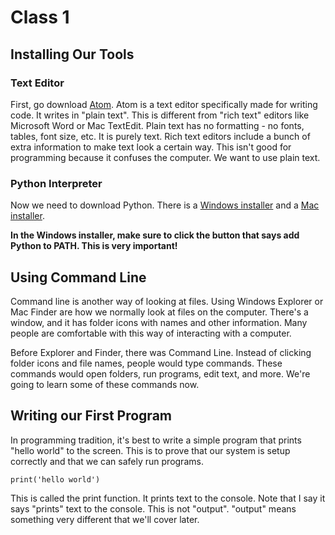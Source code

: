 # Class 1

## Installing Our Tools
### Text Editor
First, go download [Atom](https://atom.io/). Atom is a text editor specifically made for writing code. It writes in "plain text". This is different from "rich text" editors like Microsoft Word or Mac TextEdit. Plain text has no formatting - no fonts, tables, font size, etc. It is purely text. Rich text editors include a bunch of extra information to make text look a certain way. This isn't good for programming because it confuses the computer. We want to use plain text.

### Python Interpreter
Now we need to download Python.
There is a [Windows installer](https://www.python.org/ftp/python/3.6.4/python-3.6.4-amd64.exe) and a [Mac installer](https://www.python.org/ftp/python/3.7.0/python-3.7.0a4-macosx10.6.pkg).

**In the Windows installer, make sure to click the button that says add Python to PATH. This is very important!**

## Using Command Line
Command line is another way of looking at files. Using Windows Explorer or Mac Finder are how we normally look at files on the computer. There's a window, and it has folder icons with names and other information. Many people are comfortable with this way of interacting with a computer.

Before Explorer and Finder, there was Command Line. Instead of clicking folder icons and file names, people would type commands. These commands would open folders, run programs, edit text, and more. We're going to learn some of these commands now.

## Writing our First Program

In programming tradition, it's best to write a simple program that prints "hello world" to the screen. This is to prove that our system is setup correctly and that we can safely run programs.

```
print('hello world')
```
This is called the print function. It prints text to the console. Note that I say it says "prints" text to the console. This is not "output". "output" means something very different that we'll cover later.
